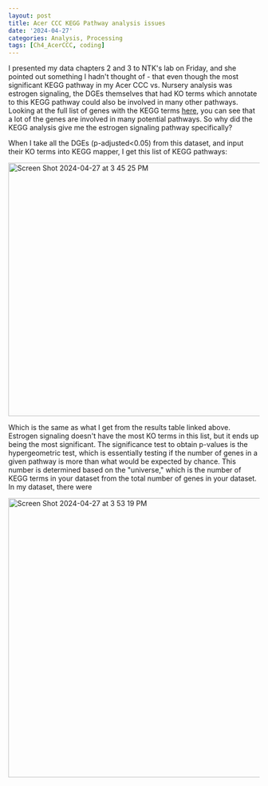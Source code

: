 ```yaml
---
layout: post
title: Acer CCC KEGG Pathway analysis issues
date: '2024-04-27'
categories: Analysis, Processing
tags: [Ch4_AcerCCC, coding]
---
```


I presented my data chapters 2 and 3 to NTK's lab on Friday, and she pointed out something I hadn't thought of - that even though the most significant KEGG pathway in my Acer CCC vs. Nursery analysis was estrogen signaling, the DGEs themselves that had KO terms which annotate to this KEGG pathway could also be involved in many other pathways. Looking at the full list of genes with the KEGG terms [here](https://github.com/ademerlis/AcerCCC/blob/main/gene_expression/results/KEGG_CvN_results_withgenes.csv), you can see that a lot of the genes are involved in many potential pathways. So why did the KEGG analysis give me the estrogen signaling pathway specifically?

When I take all the DGEs (p-adjusted<0.05) from this dataset, and input their KO terms into KEGG mapper, I get this list of KEGG pathways:

<img width="507" alt="Screen Shot 2024-04-27 at 3 45 25 PM" src="https://github.com/ademerlis/ademerlis.github.io/assets/56000927/94102489-c653-4a45-9735-3932aadc0c2a">

Which is the same as what I get from the results table linked above. Estrogen signaling doesn't have the most KO terms in this list, but it ends up being the most significant. The significance test to obtain p-values is the hypergeometric test, which is essentially testing if the number of genes in a given pathway is more than what would be expected by chance. This number is determined based on the "universe," which is the number of KEGG terms in your dataset from the total number of genes in your dataset. In my dataset, there were 

<img width="559" alt="Screen Shot 2024-04-27 at 3 53 19 PM" src="https://github.com/ademerlis/ademerlis.github.io/assets/56000927/4010c271-7b81-4cc4-a123-e6d30d5c922b">

